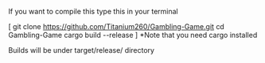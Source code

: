 If you want to compile this type this in your terminal 

[
git clone https://github.com/Titanium260/Gambling-Game.git
cd Gambling-Game
cargo build --release
]
*Note that you need cargo installed

Builds will be under target/release/ directory
